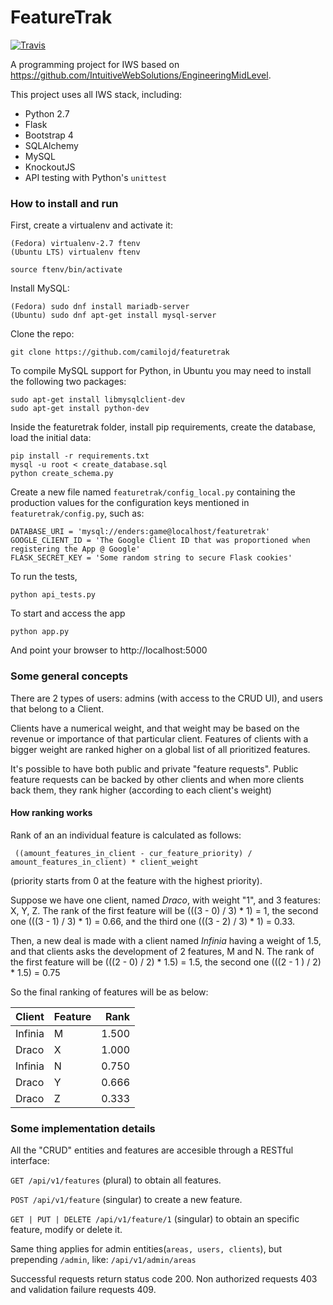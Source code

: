# FeatureTrak

[![Travis](https://img.shields.io/travis/camilojd/FeatureTrak.svg?maxAge=2592000?style=flat-square)]()

A programming project for IWS based on https://github.com/IntuitiveWebSolutions/EngineeringMidLevel.

This project uses all IWS stack, including:

 * Python 2.7
 * Flask
 * Bootstrap 4
 * SQLAlchemy
 * MySQL
 * KnockoutJS
 * API testing with Python's `unittest`

### How to install and run

First, create a virtualenv and activate it:

```
(Fedora) virtualenv-2.7 ftenv
(Ubuntu LTS) virtualenv ftenv

source ftenv/bin/activate
```

Install MySQL:

```
(Fedora) sudo dnf install mariadb-server
(Ubuntu) sudo dnf apt-get install mysql-server
```

Clone the repo: 

```
git clone https://github.com/camilojd/featuretrak
```

To compile MySQL support for Python, in Ubuntu you may need to install the following two packages:
```
sudo apt-get install libmysqlclient-dev
sudo apt-get install python-dev
```

Inside the featuretrak folder, install pip requirements, create the database, load the initial data:

```
pip install -r requirements.txt
mysql -u root < create_database.sql
python create_schema.py
```

Create a new file named `featuretrak/config_local.py` containing the production values for the configuration keys mentioned in `featuretrak/config.py`, such as:

```
DATABASE_URI = 'mysql://enders:game@localhost/featuretrak'
GOOGLE_CLIENT_ID = 'The Google Client ID that was proportioned when registering the App @ Google'
FLASK_SECRET_KEY = 'Some random string to secure Flask cookies'

```

To run the tests,
```
python api_tests.py
```

To start and access the app
```
python app.py
```

And point your browser to http://localhost:5000
 
### Some general concepts

There are 2 types of users: admins (with access to the CRUD UI), and users that belong to a Client.

Clients have a numerical weight, and that weight may be based on the revenue or importance of that particular client. Features of clients with a bigger weight are ranked higher on a global list of all prioritized features.

It's possible to have both public and private "feature requests". Public feature requests can be backed by other clients and when more clients back them, they rank higher (according to each client's weight)

#### How ranking works

Rank of an an individual feature is calculated as follows:

 ` ((amount_features_in_client - cur_feature_priority) / amount_features_in_client) * client_weight`
 
 (priority starts from 0 at the feature with the highest priority).

Suppose we have one client, named *Draco*, with weight "1", and 3 features: X, Y, Z.
The rank of the first feature will be (((3 - 0) / 3) * 1) = 1, the second one (((3 - 1) / 3) * 1) = 0.66, and the third one (((3 - 2) / 3) * 1) = 0.33.

Then, a new deal is made with a client named *Infinia* having a weight of 1.5, and that clients asks the development of 2 features, M and N. The rank of the first feature will be (((2 - 0) / 2) * 1.5) = 1.5, the second one (((2 - 1 ) / 2) * 1.5) = 0.75

So the final ranking of features will be as below:

| Client        | Feature       | Rank  |
| ------------- |---------------| -----:|
| Infinia       | M             | 1.500 |
| Draco         | X             | 1.000 |
| Infinia       | N             | 0.750 |
| Draco         | Y             | 0.666 |
| Draco         | Z             | 0.333 |


### Some implementation details

All the "CRUD" entities and features are accesible through a RESTful interface:

`GET /api/v1/features` (plural) to obtain all features.

`POST /api/v1/feature` (singular) to create a new feature.

`GET | PUT | DELETE /api/v1/feature/1` (singular) to obtain an specific feature, modify or delete it.

Same thing applies for admin entities(`areas, users, clients`), but prepending `/admin`, like: `/api/v1/admin/areas`

Successful requests return status code 200. Non authorized requests 403 and validation failure requests 409.

